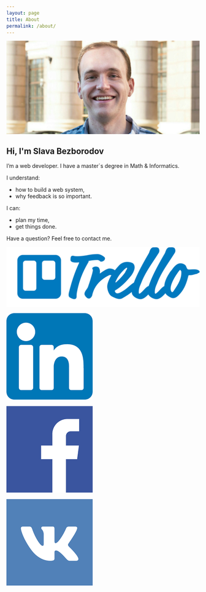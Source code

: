```yaml
---
layout: page
title: About
permalink: /about/
---
```


<style type="text/css" media="screen">
  img[src*="#social"] {
    float: right;
    width: auto;
    height: 40px;
    margin-right: 5px;
  }
</style>

![](/assets/img/about/ava.jpeg)

## Hi, I'm Slava Bezborodov

I’m a web developer. I have a master`s degree in Math & Informatics.

I understand:
- how to build a web system,
- why feedback is so important.

I can:
- plan my time,
- get things done.

Have a question? Feel free to contact me.

[![](/assets/img/about/trello-logo-blue.png#social)](https://trello.com/b/BvR1aMKu/slava-bezborodov)

[![](/assets/img/about/linkedin.png#social)](https://www.linkedin.com/in/vyacheslav-bezborodov/)

[![](/assets/img/about/fb.png#social)](https://www.facebook.com/slava.bezborodoff)

[![](/assets/img/about/vk.png#social)](https://vk.com/slava.bezborodoff)
